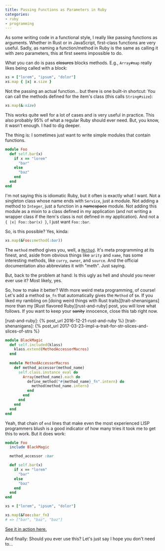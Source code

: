 ```yaml
---
title: Passing Functions as Parameters in Ruby
categories:
- ruby
- programming
---
```


As some writing code in a functional style,
I really like passing functions as arguments.
Whether in Rust or in JavaScript,
first-class functions are very useful.
Sadly, as naming a function/method in Ruby is the same
as calling it with zero parameters,
this at first seems impossible to do.

What you can do is pass ~~closures~~ blocks methods.
E.g., `Array#map` really likes being called with a block:

```ruby
xs = ["lorem", "ipsum", "dolor"]
xs.map { |x| x.size }
```

Not the passing an actual function…
but there is one built-in shortcut:
You can call the methods defined for the item's class
(this calls `String#size`):

```ruby
xs.map(&:size)
```

This works quite well for a lot of cases and is very useful in practice.
This also probably 95% of what a regular Ruby should ever need.
But, you know, it wasn't enough.
I had to dig deeper.

The thing is:
I sometimes just want to write simple modules that contain functions.

```ruby
module Foo
  def self.bar(x)
    if x == "lorem"
      "bar"
    else
      "baz"
    end
  end
end
```

I'm not saying this is idiomatic Ruby,
but it often is exactly what I want.
Not a singleton class whose name ends with `Service`, just a module.
Not adding a method to `Integer`, just a function in a ~~namespace~~ module.
Not adding this module as a mixin to a class defined in my application
(and not writing a wrapper class if the item's class is not defined in my application).
And not a `{ |x| Foo::bar(x) }`, I just want `Foo::bar`.

So, is this possible?
Yes, kinda:

```ruby
xs.map(&Foo::method(:bar))
```

The `method` method gives you, well, a [`Method`].
It's meta programming at its finest, and,
aside from obvious things like `arity` and `name`,
has some interesting methods, like `curry`, `owner`, and `source`.
And the official documentation also abbreviates it with "meth".
Just saying.

[`Method`]: https://ruby-doc.org/core-2.3.1/Method.html

But, back to the problem at hand:
Is this ugly as hell and should you never ever use it?
Most likely, yes.

So, how to make it better?
With more weird meta programming, of course!
Let's add a method `$m_fn`
that automatically gives the `Method` of `$m`.
If you liked my rambling on
[doing weird things with Rust traits][trait-shenanigans]
more than my [Rust flavored Ruby][rust-and-ruby] post,
you will love what follows.
If you want to keep your ~~sanity~~ innocence, close this tab right now.

[rust-and-ruby]: {% post_url 2016-12-21-rust-and-ruby %}
[trait-shenanigans]: {% post_url 2017-03-23-impl-a-trait-for-str-slices-and-slices-of-strs %}

```ruby
module BlackMagic
  def self.included(klass)
    klass.extend(MethodAccessorMacros)
  end
  
  module MethodAccessorMacros
    def method_accessor(method_name)
      self.class.instance_eval do
        Array(method_name).each do
          define_method("#{method_name}_fn".intern) do
            method(method_name.intern)
          end
        end
      end
    end
  end
end
```

Yeah, that  chain of `end` lines
that make even the most experienced LISP programmers blush
is a good indicator of how many tries it took me to get this to work.
But it does work:

```ruby
module Foo
  include BlackMagic

  method_accessor :bar

  def self.bar(x)
    if x == "lorem"
      "bar"
    else
      "baz"
    end
  end
end

xs = ["lorem", "ipsum", "dolor"]

xs.map(&Foo::bar_fn)
# => ["bar", "baz", "baz"]
```

[See it in action here.][repl]

And finally: Should you ever use this? Let's just say I hope you don't need to…

[repl]: https://repl.it/repls/MonumentalStylishOlingo "repl.it chose the random name Monumental Stylish Olingo for this snippet of code. Very fitting"
